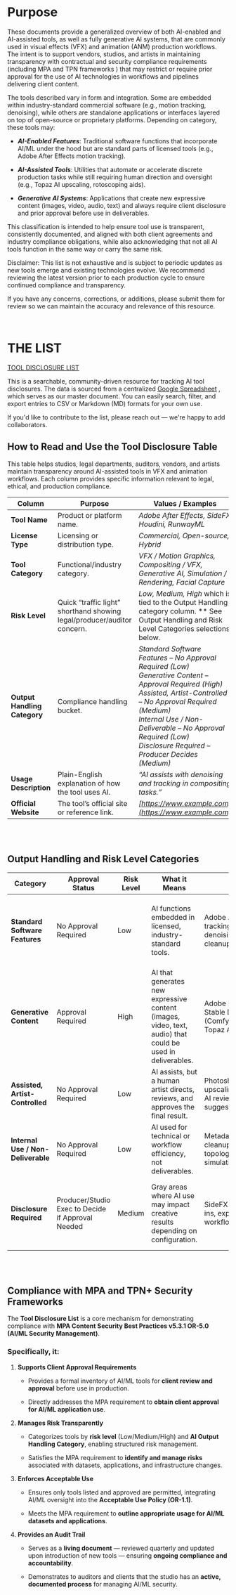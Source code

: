# Purpose
These documents provide a generalized overview of both AI-enabled and AI-assisted tools, as well as fully generative AI systems, that are commonly used in visual effects (VFX) and animation (ANM) production workflows. The intent is to support vendors, studios, and artists in maintaining transparency with contractual and security compliance requirements (including MPA and TPN frameworks
) that may restrict or require prior approval for the use of AI technologies in workflows and pipelines delivering client content.

The tools described vary in form and integration. Some are embedded within industry-standard commercial software (e.g., motion tracking, denoising), while others are standalone applications or interfaces layered on top of open-source or proprietary platforms. Depending on category, these tools may:

* ***AI-Enabled Features***: Traditional software functions that incorporate AI/ML under the hood but are standard parts of licensed tools (e.g., Adobe After Effects motion tracking).

* ***AI-Assisted Tools***: Utilities that automate or accelerate discrete production tasks while still requiring human direction and oversight (e.g., Topaz AI upscaling, rotoscoping aids).

* ***Generative AI Systems***: Applications that create new expressive content (images, video, audio, text) and always require client disclosure and prior approval before use in deliverables.

This classification is intended to help ensure tool use is transparent, consistently documented, and aligned with both client agreements and industry compliance obligations, while also acknowledging that not all AI tools function in the same way or carry the same risk.

Disclaimer:
This list is not exhaustive and is subject to periodic updates as new tools emerge and existing technologies evolve. We recommend reviewing the latest version prior to each production cycle to ensure continued compliance and transparency.

If you have any concerns, corrections, or additions, please submit them for review so we can maintain the accuracy and relevance of this resource.
<br>



<br>

# THE LIST

[TOOL DISCLOSURE LIST](https://sakerk.github.io/AI-Tool-Disclosure-List/)
<br>

This is a searchable, community-driven resource for tracking AI tool disclosures. The data is sourced from a centralized [Google Spreadsheet](https://docs.google.com/spreadsheets/d/17YEFTLMnJ2ddWnQDSxp4-ykfDH0Fy2KR1Cxj4q7rpUU/edit?gid=0#gid=0) 
, which serves as our master document. You can easily search, filter, and export entries to CSV or Markdown (MD) formats for your own use.

If you'd like to contribute to the list, please reach out — we're happy to add collaborators.
<br>

##  How to Read and Use the Tool Disclosure Table

This table helps studios, legal departments, auditors, vendors, and artists maintain transparency around AI-assisted tools in VFX and animation workflows. Each column provides specific information relevant to legal, ethical, and production compliance.

| **Column**                      | **Purpose**                                                     | **Values / Examples**                                                                                                                                                                                                                                                                               |
| ------------------------------- | --------------------------------------------------------------- | --------------------------------------------------------------------------------------------------------------------------------------------------------------------------------------------------------------------------------------------------------------------------------------------------- |
| **Tool Name**                   | Product or platform name.                                       | *Adobe After Effects, SideFX Houdini, RunwayML*                                                                                                                                                                                                                                                     |
| **License Type**                   | Licensing or distribution type.                                 | *Commercial, Open-source, Hybrid*                                                                                                                                                                                                                                                                   |
| **Tool Category**          | Functional/industry category.                                   | *VFX / Motion Graphics, Compositing / VFX, Generative AI, Simulation / Rendering, Facial Capture*                                                                                                                                                                                                   |
| **Risk Level**                  | Quick “traffic light” shorthand showing legal/producer/auditor concern. | *Low, Medium, High* which is tied to the Output Handling category column. ** See Output Handling and Risk Level Categories selections below.                                                                                                                                                                                                                                                                             |
| **Output Handling Category** | Compliance handling bucket.     | *Standard Software Features – No Approval Required (Low)*<br>*Generative Content – Approval Required (High)*<br>*Assisted, Artist-Controlled – No Approval Required (Medium)*<br>*Internal Use / Non-Deliverable – No Approval Required (Low)*<br>*Disclosure Required – Producer Decides (Medium)* |
| **Usage Description**           | Plain-English explanation of how the tool uses AI.              | *“AI assists with denoising and tracking in compositing tasks.”*                                                                                                                                                                                                                                    |
| **Official Website**            | The tool’s official site or reference link.                     | *[https://www.example.com](https://www.example.com)*                                                                                                                                                                                              |
<br>
<br>

## Output Handling and Risk Level Categories

| Category | Approval Status | Risk Level | What it Means | Examples | Why |
|----------|----------------|---------------|---------------|----------|-----|
| **Standard Software Features** | No Approval Required | Low | AI functions embedded in licensed, industry-standard tools. | Adobe After Effects motion tracking, Foundry Nuke denoising, Autodesk Flame cleanup | These are standard features of professional tools, not considered “AI-generated deliverables.” |
| **Generative Content** | Approval Required |  High | AI that generates new expressive content (images, video, text, audio) that could be used in deliverables. | Adobe Firefly, RunwayML, Stable Diffusion (ComfyUI/Automatic1111), Topaz AI upscaling | This is the risk area Studio Execs/Producers want to control. AI-created content in the finished product. |
| **Assisted, Artist-Controlled** | No Approval Required | Low |AI assists, but a human artist directs, reviews, and approves the final result. | Photoshop AI-assisted upscaling, manual Topaz AI review, roto/mask suggestions | Final creative control rests with the artist; output is human-directed. |
| **Internal Use / Non-Deliverable** | No Approval Required | Low |AI used for technical or workflow efficiency, not deliverables. | Metadata tagging, mocap cleanup, 3D model topology extraction, simulation acceleration | These uses don’t generate expressive content, only optimize internal processes. |
| **Disclosure Required** | Producer/Studio Exec to Decide if Approval Needed | Medium | Gray areas where AI use may impact creative results depending on configuration. | SideFX Houdini ML plug-ins, experimental hybrid workflows | Disclosure ensures transparency; Producer/Execs review and decide if approval is required.  

<br>
<br>



##  Compliance with MPA and TPN+ Security Frameworks

The **Tool Disclosure List** is a core mechanism for demonstrating compliance with **MPA Content Security Best Practices v5.3.1 OR-5.0 (AI/ML Security Management)**. 

### Specifically, it:

1. **Supports Client Approval Requirements**

   * Provides a formal inventory of AI/ML tools for **client review and approval** before use in production.

   * Directly addresses the MPA requirement to **obtain client approval for AI/ML application use**.

2. **Manages Risk Transparently**

   * Categorizes tools by **risk level** (Low/Medium/High) and **AI Output Handling Category**, enabling structured risk management.

   * Satisfies the MPA requirement to **identify and manage risks** associated with datasets, applications, and infrastructure changes.

3. **Enforces Acceptable Use**

   * Ensures only tools listed and approved are permitted, integrating AI/ML oversight into the **Acceptable Use Policy (OR-1.1)**.

   * Meets the MPA requirement to **outline appropriate usage for AI/ML datasets and applications**.

4. **Provides an Audit Trail**

   * Serves as a **living document** — reviewed quarterly and updated upon introduction of new tools — ensuring **ongoing compliance and accountability**.

   * Demonstrates to auditors and clients that the studio has an **active, documented process** for managing AI/ML security.
<br>





